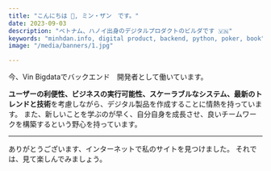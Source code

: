```yaml
---
title: "こんにちは 👋, ミン・ザン　です。"
date: 2023-09-03
description: "ベトナム、ハノイ出身のデジタルプロダクトのビルダです 🇻🇳"
keywords: "minhdan.info, digital product, backend, python, poker, book"
image: "/media/banners/1.jpg"

---
```


今、Vin Bigdataでバックエンド　開発者として働いています。

**ユーザーの利便性、ビジネスの実行可能性、スケーラブルなシステム、最新のトレンドと技術**を考慮しながら、デジタル製品を作成することに情熱を持っています。 また、新しいことを学ぶのが早く、自分自身を成長させ、良いチームワークを構築するという野心を持っています。

---

ありがとうございます、インターネットで私のサイトを見つけました。 それでは、見て楽しんでみましょう。
